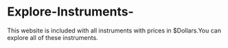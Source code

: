 # Explore-Instruments-
This website is included with all instruments with prices in $Dollars.You can explore all of these instruments.
